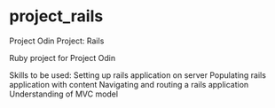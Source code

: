 # project_rails
Project Odin Project: Rails

Ruby project for Project Odin

Skills to be used:
Setting up rails application on server
Populating rails application with content
Navigating and routing a rails application
Understanding of MVC model
